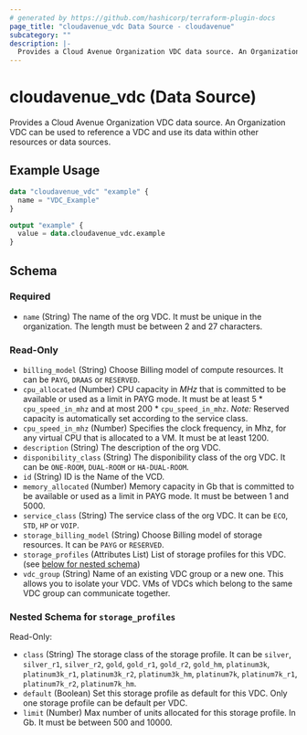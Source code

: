 ```yaml
---
# generated by https://github.com/hashicorp/terraform-plugin-docs
page_title: "cloudavenue_vdc Data Source - cloudavenue"
subcategory: ""
description: |-
  Provides a Cloud Avenue Organization VDC data source. An Organization VDC can be used to reference a VDC and use its data within other resources or data sources.
---
```


# cloudavenue_vdc (Data Source)

Provides a Cloud Avenue Organization VDC data source. An Organization VDC can be used to reference a VDC and use its data within other resources or data sources.

## Example Usage

```terraform
data "cloudavenue_vdc" "example" {
  name = "VDC_Example"
}

output "example" {
  value = data.cloudavenue_vdc.example
}
```

<!-- schema generated by tfplugindocs -->
## Schema

### Required

- `name` (String) The name of the org VDC. It must be unique in the organization.
The length must be between 2 and 27 characters.

### Read-Only

- `billing_model` (String) Choose Billing model of compute resources. It can be `PAYG`, `DRAAS` or `RESERVED`.
- `cpu_allocated` (Number) CPU capacity in *MHz* that is committed to be available or used as a limit in PAYG mode.
It must be at least 5 * `cpu_speed_in_mhz` and at most 200 * `cpu_speed_in_mhz`.
 *Note:* Reserved capacity is automatically set according to the service class.
- `cpu_speed_in_mhz` (Number) Specifies the clock frequency, in Mhz, for any virtual CPU that is allocated to a VM.
It must be at least 1200.
- `description` (String) The description of the org VDC.
- `disponibility_class` (String) The disponibility class of the org VDC. It can be `ONE-ROOM`, `DUAL-ROOM` or `HA-DUAL-ROOM`.
- `id` (String) ID is the Name of the VCD.
- `memory_allocated` (Number) Memory capacity in Gb that is committed to be available or used as a limit in PAYG mode.
It must be between 1 and 5000.
- `service_class` (String) The service class of the org VDC. It can be `ECO`, `STD`, `HP` or `VOIP`.
- `storage_billing_model` (String) Choose Billing model of storage resources. It can be `PAYG` or `RESERVED`.
- `storage_profiles` (Attributes List) List of storage profiles for this VDC. (see [below for nested schema](#nestedatt--storage_profiles))
- `vdc_group` (String) Name of an existing VDC group or a new one. This allows you to isolate your VDC.
VMs of VDCs which belong to the same VDC group can communicate together.

<a id="nestedatt--storage_profiles"></a>
### Nested Schema for `storage_profiles`

Read-Only:

- `class` (String) The storage class of the storage profile.
It can be `silver`, `silver_r1`, `silver_r2`, `gold`, `gold_r1`, `gold_r2`, `gold_hm`, `platinum3k`, `platinum3k_r1`, `platinum3k_r2`, `platinum3k_hm`, `platinum7k`, `platinum7k_r1`, `platinum7k_r2`, `platinum7k_hm`.
- `default` (Boolean) Set this storage profile as default for this VDC. Only one storage profile can be default per VDC.
- `limit` (Number) Max number of units allocated for this storage profile. In Gb. It must be between 500 and 10000.


